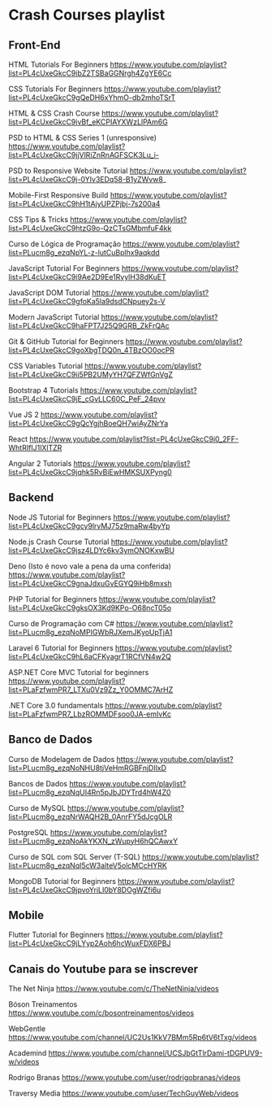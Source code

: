 # Crash Courses playlist

## Front-End

HTML Tutorials For Beginners
https://www.youtube.com/playlist?list=PL4cUxeGkcC9ibZ2TSBaGGNrgh4ZgYE6Cc

CSS Tutorials For Beginners
https://www.youtube.com/playlist?list=PL4cUxeGkcC9gQeDH6xYhmO-db2mhoTSrT

HTML & CSS Crash Course
https://www.youtube.com/playlist?list=PL4cUxeGkcC9ivBf_eKCPIAYXWzLlPAm6G

PSD to HTML & CSS Series 1 (unresponsive)
https://www.youtube.com/playlist?list=PL4cUxeGkcC9jjVlRiZnRnAGFSCK3Lu_i-

PSD to Responsive Website Tutorial
https://www.youtube.com/playlist?list=PL4cUxeGkcC9j-0YIv3EDq58-B1yZWvw8_

Mobile-First Responsive Build
https://www.youtube.com/playlist?list=PL4cUxeGkcC9hH1tAjyUPZPjbj-7s200a4

CSS Tips & Tricks
https://www.youtube.com/playlist?list=PL4cUxeGkcC9htzG9o-QzCTsGMbmfuF4kk

Curso de Lógica de Programação
https://www.youtube.com/playlist?list=PLucm8g_ezqNpYL-z-lutCuBplhx9aqkdd

JavaScript Tutorial For Beginners
https://www.youtube.com/playlist?list=PL4cUxeGkcC9i9Ae2D9Ee1RvylH38dKuET

JavaScript DOM Tutorial
https://www.youtube.com/playlist?list=PL4cUxeGkcC9gfoKa5la9dsdCNpuey2s-V

Modern JavaScript Tutorial
https://www.youtube.com/playlist?list=PL4cUxeGkcC9haFPT7J25Q9GRB_ZkFrQAc

Git & GitHub Tutorial for Beginners
https://www.youtube.com/playlist?list=PL4cUxeGkcC9goXbgTDQ0n_4TBzOO0ocPR

CSS Variables Tutorial
https://www.youtube.com/playlist?list=PL4cUxeGkcC9ii5PB2UMyYH7QFZWfGnVgZ

Bootstrap 4 Tutorials
https://www.youtube.com/playlist?list=PL4cUxeGkcC9jE_cGvLLC60C_PeF_24pvv

Vue JS 2
https://www.youtube.com/playlist?list=PL4cUxeGkcC9gQcYgjhBoeQH7wiAyZNrYa

React
https://www.youtube.com/playlist?list=PL4cUxeGkcC9i0_2FF-WhtRIfIJ1lXlTZR

Angular 2 Tutorials
https://www.youtube.com/playlist?list=PL4cUxeGkcC9jqhk5RvBiEwHMKSUXPyng0


## Backend

Node JS Tutorial for Beginners
https://www.youtube.com/playlist?list=PL4cUxeGkcC9gcy9lrvMJ75z9maRw4byYp

Node.js Crash Course Tutorial
https://www.youtube.com/playlist?list=PL4cUxeGkcC9jsz4LDYc6kv3ymONOKxwBU

Deno (Isto é novo vale a pena da uma conferida)
https://www.youtube.com/playlist?list=PL4cUxeGkcC9gnaJdxuGvEGYQ9iHb8mxsh

PHP Tutorial for Beginners
https://www.youtube.com/playlist?list=PL4cUxeGkcC9gksOX3Kd9KPo-O68ncT05o

Curso de Programação com C#
https://www.youtube.com/playlist?list=PLucm8g_ezqNoMPIGWbRJXemJKyoUpTjA1

Laravel 6 Tutorial for Beginners
https://www.youtube.com/playlist?list=PL4cUxeGkcC9hL6aCFKyagrT1RCfVN4w2Q

ASP.NET Core MVC Tutorial for beginners
https://www.youtube.com/playlist?list=PLaFzfwmPR7_LTXu0Vz9Zz_Y0OMMC7ArHZ

.NET Core 3.0 fundamentals
https://www.youtube.com/playlist?list=PLaFzfwmPR7_LbzROMMDFsoo0JA-emIvKc


## Banco de Dados

Curso de Modelagem de Dados
https://www.youtube.com/playlist?list=PLucm8g_ezqNoNHU8tjVeHmRGBFnjDIlxD

Bancos de Dados 
https://www.youtube.com/playlist?list=PLucm8g_ezqNqUI4Rn5pJbJDYTrd4hW4Z0

Curso de MySQL 
https://www.youtube.com/playlist?list=PLucm8g_ezqNrWAQH2B_0AnrFY5dJcgOLR

PostgreSQL 
https://www.youtube.com/playlist?list=PLucm8g_ezqNoAkYKXN_zWupyH6hQCAwxY

Curso de SQL com SQL Server (T-SQL) 
https://www.youtube.com/playlist?list=PLucm8g_ezqNqI5cW3alteV5olcMCcHYRK

MongoDB Tutorial for Beginners
https://www.youtube.com/playlist?list=PL4cUxeGkcC9jpvoYriLI0bY8DOgWZfi6u


## Mobile

Flutter Tutorial for Beginners
https://www.youtube.com/playlist?list=PL4cUxeGkcC9jLYyp2Aoh6hcWuxFDX6PBJ



## Canais do Youtube para se inscrever

The Net Ninja
https://www.youtube.com/c/TheNetNinja/videos

Bóson Treinamentos
https://www.youtube.com/c/bosontreinamentos/videos

WebGentle
https://www.youtube.com/channel/UC2Us1KkV7BMm5Rp6tV6tTxg/videos

Academind
https://www.youtube.com/channel/UCSJbGtTlrDami-tDGPUV9-w/videos

Rodrigo Branas
https://www.youtube.com/user/rodrigobranas/videos

Traversy Media
https://www.youtube.com/user/TechGuyWeb/videos
